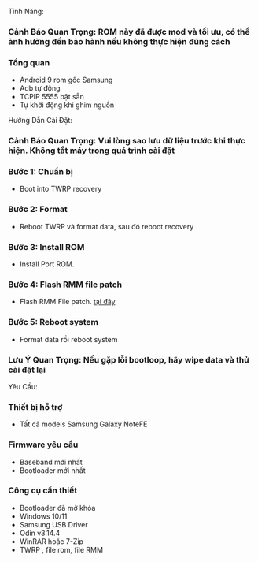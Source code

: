Tính Năng:
### Cảnh Báo Quan Trọng: ROM này đã được mod và tối ưu, có thể ảnh hưởng đến bảo hành nếu không thực hiện đúng cách

### Tổng quan
- Android 9 rom gốc Samsung
- Adb tự động
- TCPIP 5555 bật sẵn
- Tự khởi động khi ghim nguồn

Hướng Dẫn Cài Đặt:
### Cảnh Báo Quan Trọng: Vui lòng sao lưu dữ liệu trước khi thực hiện. Không tắt máy trong quá trình cài đặt

### Bước 1: Chuẩn bị
- Boot into TWRP recovery

### Bước 2: Format
- Reboot TWRP và format data, sau đó reboot recovery

### Bước 3: Install ROM
- Install Port ROM.

### Bước 4: Flash RMM file patch
- Flash RMM File patch. [tại đây](https://androidfilehost.com/?w=files&flid=316962)

### Bước 5: Reboot system
- Format data rồi reboot system

### Lưu Ý Quan Trọng: Nếu gặp lỗi bootloop, hãy wipe data và thử cài đặt lại

Yêu Cầu:
### Thiết bị hỗ trợ
- Tất cả models Samsung Galaxy NoteFE

### Firmware yêu cầu
- Baseband mới nhất
- Bootloader mới nhất

### Công cụ cần thiết
- Bootloader đã mở khóa
- Windows 10/11
- Samsung USB Driver
- Odin v3.14.4
- WinRAR hoặc 7-Zip
- TWRP , file rom, file RMM